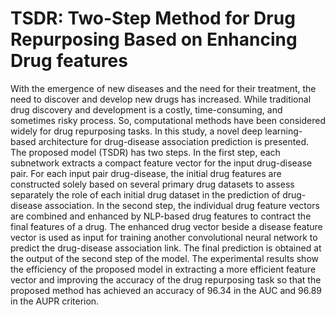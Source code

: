 # TSDR: Two-Step Method for Drug Repurposing Based on Enhancing Drug features


With the emergence of new diseases and the need for their treatment, the need to discover and develop new drugs has increased. While traditional drug discovery and development is a costly, time-consuming, and sometimes risky process. So, computational methods have been considered widely for drug repurposing tasks. In this study, a novel deep learning-based architecture for drug-disease association prediction is presented. The proposed model (TSDR) has two steps. In the first step, each subnetwork extracts a compact feature vector for the input drug-disease pair. For each input pair drug-disease, the initial drug features are constructed solely based on several primary drug datasets to assess separately the role of each initial drug dataset in the prediction of drug-disease association. In the second step, the individual drug feature vectors are combined and enhanced by NLP-based drug features to contract the final features of a drug. The enhanced drug vector beside a disease feature vector is used as input for training another convolutional neural network to predict the drug-disease association link. The final prediction is obtained at the output of the second step of the model. The experimental results show the efficiency of the proposed model in extracting a more efficient feature vector and improving the accuracy of the drug repurposing task so that the proposed method has achieved an accuracy of 96.34 in the AUC and 96.89 in the AUPR criterion.
